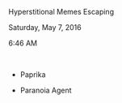 Hyperstitional Memes Escaping

Saturday, May 7, 2016

6:46 AM

 

-   Paprika

-   Paranoia Agent

 

